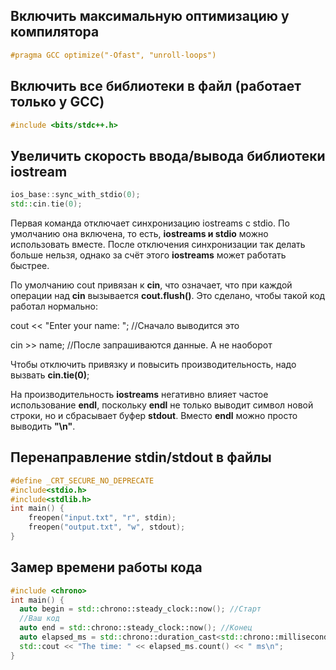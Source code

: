 ## Включить максимальную оптимизацию у компилятора
```c++
#pragma GCC optimize("-Ofast", "unroll-loops")
```
## Включить все библиотеки в файл (работает только у GCC)
```c++
#include <bits/stdc++.h>
```
## Увеличить скорость ввода/вывода библиотеки iostream
```c++
ios_base::sync_with_stdio(0);
std::cin.tie(0);    
```

Первая команда отключает синхронизацию iostreams с stdio. По умолчанию она включена, то есть, **iostreams и stdio** можно использовать вместе. После отключения синхронизации так делать больше нельзя, однако за счёт этого **iostreams** может работать быстрее.

По умолчанию cout привязан к **cin**, что означает, что при каждой операции над **cin** вызывается **cout.flush()**. Это сделано, чтобы такой код работал нормально:

cout << "Enter your name: "; //Сначало выводится это

cin >> name; //После запрашиваются данные. А не наоборот

Чтобы отключить привязку и повысить производительность, надо вызвать **cin.tie(0)**;

На производительность **iostreams** негативно влияет частое использование **endl**, поскольку **endl** не только выводит символ новой строки, но и сбрасывает буфер **stdout**. Вместо **endl** можно просто выводить **"\n"**.

## Перенаправление stdin/stdout в файлы
```c++
#define _CRT_SECURE_NO_DEPRECATE
#include<stdio.h>
#include<stdlib.h>
int main() {
    freopen("input.txt", "r", stdin);
    freopen("output.txt", "w", stdout);
}
```
## Замер времени работы кода
```c++
#include <chrono>
int main() {
  auto begin = std::chrono::steady_clock::now(); //Старт
  //Ваш код 
  auto end = std::chrono::steady_clock::now(); //Конец
  auto elapsed_ms = std::chrono::duration_cast<std::chrono::milliseconds>(end - begin);
  std::cout << "The time: " << elapsed_ms.count() << " ms\n";
}
```
